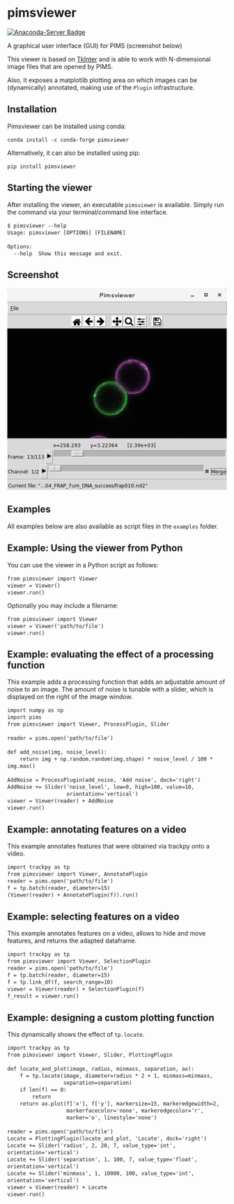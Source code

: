 # pimsviewer
[![Anaconda-Server Badge](https://anaconda.org/conda-forge/pimsviewer/badges/version.svg)](https://anaconda.org/conda-forge/pimsviewer)

A graphical user interface (GUI) for PIMS (screenshot below)

This viewer is based on [TkInter](https://wiki.python.org/moin/TkInter) and is able to work with N-dimensional image files that are opened by PIMS.

Also, it exposes a matplotlib plotting area on which images can be (dynamically)
annotated, making use of the `Plugin` infrastructure.

## Installation

Pimsviewer can be installed using conda:

```
conda install -c conda-forge pimsviewer
```

Alternatively, it can also be installed using pip:

```
pip install pimsviewer 
```

## Starting the viewer

After installing the viewer, an executable `pimsviewer` is available. Simply run the command via your terminal/command line interface.

```
$ pimsviewer --help
Usage: pimsviewer [OPTIONS] [FILENAME]

Options:
  --help  Show this message and exit.
```

## Screenshot

![Screenshot](/screenshot.png?raw=true)

## Examples

All examples below are also available as script files in the `examples` folder.

## Example: Using the viewer from Python
You can use the viewer in a Python script as follows:

```
from pimsviewer import Viewer
viewer = Viewer()
viewer.run()
```
Optionally you may include a filename:

```
from pimsviewer import Viewer
viewer = Viewer('path/to/file')
viewer.run()
```

## Example: evaluating the effect of a processing function
This example adds a processing function that adds an adjustable amount of noise
to an image. The amount of noise is tunable with a slider, which is displayed
on the right of the image window.

```
import numpy as np
import pims
from pimsviewer import Viewer, ProcessPlugin, Slider

reader = pims.open('path/to/file')

def add_noise(img, noise_level):
    return img + np.random.random(img.shape) * noise_level / 100 * img.max()

AddNoise = ProcessPlugin(add_noise, 'Add noise', dock='right')
AddNoise += Slider('noise_level', low=0, high=100, value=10,
                   orientation='vertical')
viewer = Viewer(reader) + AddNoise
viewer.run()
```

## Example: annotating features on a video
This example annotates features that were obtained via trackpy onto a video.

```
import trackpy as tp
from pimsviewer import Viewer, AnnotatePlugin
reader = pims.open('path/to/file')
f = tp.batch(reader, diameter=15)
(Viewer(reader) + AnnotatePlugin(f)).run()
```

## Example: selecting features on a video
This example annotates features on a video, allows to hide and move
features, and returns the adapted dataframe.

```
import trackpy as tp
from pimsviewer import Viewer, SelectionPlugin
reader = pims.open('path/to/file')
f = tp.batch(reader, diameter=15)
f = tp.link_df(f, search_range=10)
viewer = Viewer(reader) + SelectionPlugin(f)
f_result = viewer.run()
```

## Example: designing a custom plotting function
This dynamically shows the effect of `tp.locate`.

```
import trackpy as tp
from pimsviewer import Viewer, Slider, PlottingPlugin

def locate_and_plot(image, radius, minmass, separation, ax):
    f = tp.locate(image, diameter=radius * 2 + 1, minmass=minmass,
                  separation=separation)
    if len(f) == 0:
        return
    return ax.plot(f['x'], f['y'], markersize=15, markeredgewidth=2,
                   markerfacecolor='none', markeredgecolor='r',
                   marker='o', linestyle='none')

reader = pims.open('path/to/file')
Locate = PlottingPlugin(locate_and_plot, 'Locate', dock='right')
Locate += Slider('radius', 2, 20, 7, value_type='int', orientation='vertical')
Locate += Slider('separation', 1, 100, 7, value_type='float', orientation='vertical')
Locate += Slider('minmass', 1, 10000, 100, value_type='int', orientation='vertical')
viewer = Viewer(reader) + Locate
viewer.run()
```


